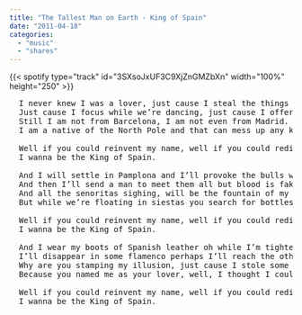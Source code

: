 ```yaml
---
title: "The Tallest Man on Earth - King of Spain"
date: "2011-04-18"
categories:
  - "music"
  - "shares"
---
```


{{< spotify type="track" id="3SXsoJxUF3C9XjZnGMZbXn" width="100%" height="250" >}}

<pre>
  I never knew I was a lover, just cause I steal the things you hide,
  Just cause I focus while we’re dancing, just cause I offered you a ride.
  Still I am not from Barcelona, I am not even from Madrid.
  I am a native of the North Pole and that can mess up any kid.

  Well if you could reinvent my name, well if you could redirect my day, 
  I wanna be the King of Spain. 

  And I will settle in Pamplona and I’ll provoke the bulls with words
  And then I’ll send a man to meet them all but blood is fake, so I have heard.
  And all the senoritas sighing, will be the fountain of my lies.
  But while we’re floating in siestas you search for bottles and for knives.

  Well if you could reinvent my name, well if you could redirect my day,
  I wanna be the King of Spain.

  And I wear my boots of Spanish leather oh while I’m tightening my crown.
  I’ll disappear in some flamenco perhaps I’ll reach the other side.
  Why are you stamping my illusion, just cause I stole some eagle’s wings?
  Because you named me as your lover, well, I thought I could be anything.

  Well if you could reinvent my name, well if you could redirect my day,
  I wanna be the King of Spain.
</pre>